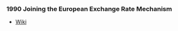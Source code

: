 ### 1990 Joining the European Exchange Rate Mechanism
- [Wiki](https://en.wikipedia.org/wiki/European_Exchange_Rate_Mechanism)